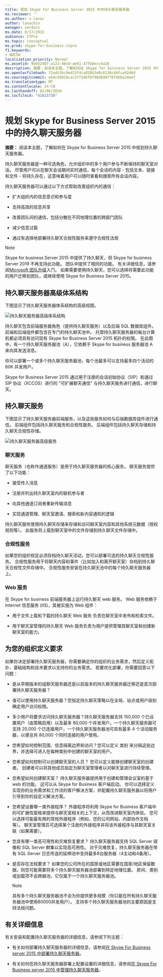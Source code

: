 ```yaml
---
title: 规划 Skype for Business Server 2015 中的持久聊天服务器
ms.reviewer: ''
ms.author: v-lanac
author: lanachin
manager: serdars
ms.date: 8/17/2015
audience: ITPro
ms.topic: conceptual
ms.prod: skype-for-business-itpro
f1.keywords:
- NOCSH
localization_priority: Normal
ms.assetid: 9e652487-a123-40c0-ae61-47fb8ecc4a20
description: 摘要：阅读本主题，了解如何在 Skype for business Server 2015 中规划持久聊天服务器。
ms.openlocfilehash: f2adc5bc9ed23f4ca02843e8c6136c44fca92d6d
ms.sourcegitcommit: e64c50818cac37f3d6f0f96d0d4ff0f4bba24aef
ms.translationtype: MT
ms.contentlocale: zh-CN
ms.lasthandoff: 02/06/2020
ms.locfileid: "41815730"
---
```

# <a name="plan-for-persistent-chat-server-in-skype-for-business-server-2015"></a>规划 Skype for Business Server 2015 中的持久聊天服务器
 
**摘要：** 阅读本主题，了解如何在 Skype for Business Server 2015 中规划持久聊天服务器。
  
持久聊天服务器是一种可选角色，允许组织中的多个用户参与不断保持的聊天室对话。 尽管用户可以在聊天会话期间实时通信，每个会话的内容 - 包括文本、链接和文件 - 将持久存在，这意味着用户可以随时查看和搜索所有会话内容。
  
持久聊天服务器可以通过以下方式帮助改善组织内的通信：
  
- 扩大组织内的信息意识和参与度
    
- 支持高效的信息共享 
    
- 改善团队间的通信，包括分散在不同地理位置的跨部门团队
    
- 减少信息过载
    
- 通过有选择地部署持久聊天合规性服务来遵守合规性法规

> [!NOTE] 
> Skype for business Server 2015 中提供了持久聊天，但 Skype for business Server 2019 不再支持此功能。 团队中提供了相同的功能。 有关详细信息，请参阅[Microsoft 团队升级](/microsoftteams/upgrade-start-here)入门。 如果需要使用持久聊天，您可以选择将需要此功能的用户迁移到团队，或继续使用 Skype for Business Server 2015。 
    
## <a name="persistent-chat-server-high-level-architecture"></a>持久聊天服务器高级体系结构

下图显示了持久聊天服务器体系结构的高级视图。 
  
![持久聊天服务器高级体系结构](../../media/0344f6e2-0c6d-4391-b4b3-ec31062b1576.png)
  
持久聊天包含前端服务器角色（提供持久聊天服务）以及后端 SQL 数据库组件。 前端和后端组件都包含在专门的持久聊天池中。 托管持久聊天服务器的每台计算机都必须具有访问现有 Skype for Business Server 2015 拓扑的权限。 在此图中，有一个持久聊天服务器池（A），它依赖于 Skype for business 服务器池 A 来向其发送消息。
  
你可以部署一个或多个持久聊天服务器池，每个池最多可以支持最多四个活动的80K 并发用户。
  
Skype for Business Server 2015 通过用于注册的会话初始协议（SIP）和通过 SIP 协议（XCCOS）进行的 "可扩展聊天通信" 与持久聊天服务进行通信，进行聊天。 
  
## <a name="persistent-chat-services"></a>持久聊天服务

下图显示了持久聊天服务器前端服务，以及这些服务如何与后端数据库组件进行通信。 前端组件包括持久聊天服务和合规性服务。 后端组件包括持久聊天存储和持久聊天合规性存储。
  
![持久聊天服务器高级服务](../../media/bcdbadbe-e868-4a46-8a73-36562648fdf7.png)
  
### <a name="chat-service"></a>聊天服务

聊天服务（也称作通道服务）是用于持久聊天服务器的核心服务。 聊天服务提供了以下功能：
  
- 接受传入消息
    
- 注册并列出持久聊天室内的联机参与者
    
- 向其他通道订阅者重新传输消息
    
- 实现通道管理、聊天室邀请、搜索和新内容通知的逻辑
    
持久聊天服务使用持久聊天存储来存储和访问聊天室内容和其他系统元数据（授权规则等）。 此服务将上载到聊天室中的文件存储到持久聊天文件存储中。
  
### <a name="compliance-service"></a>合规性服务

如果您的组织规定必须存档持久聊天活动，您可以部署可选的持久聊天合规性服务。 合规性服务用于将聊天内容和事件（比如加入和离开聊天室）存档到持久聊天合规性文件存储中。 合规性服务安装在持久聊天池中的每个持久聊天服务器上。 
  
### <a name="web-services"></a>Web 服务

在 Skype for business 前端服务器上运行持久聊天 web 服务。 Web 服务依赖于 Internet 信息服务 (IIS)，其被实施为 Web 组件：
  
- 用于文件上载和下载的持久聊天 Web 服务   负责在聊天室中发布和检索文件。
    
- 用于聊天室管理的持久聊天 Web 服务负责为用户提供管理其聊天室和创建新聊天室的能力。
    
## <a name="defining-requirements-for-your-organization"></a>为您的组织定义要求

如果你决定部署持久聊天服务器，你需要确定你的组织的业务需求，然后定义拓扑、基础结构和技术要求以支持你的业务需求。 若要优化部署，你需要回答以下问题：
  
- 是从早期版本的组聊天服务器还是以前版本的持久聊天服务器迁移还是首次部署持久聊天服务器？
    
- 谁可以使用持久聊天服务器？您指定持久聊天策略以在全局、站点或用户级别确定用户访问权限。
    
- 多少用户将要求访问持久聊天服务器？持久聊天服务器支持 150,000 个已设置用户（由策略启用）以及最多 80,000 个并发用户。一个持久聊天服务器可支持 20,000 个已连接用户，一个持久聊天服务器池可具有最多 4 个活动服务器，以便总共 80,000 个同时连接的用户使用。
    
- 您希望如何控制范围、信息隔离边界和访问？您可以定义 类别 来分隔这些边界，并选择可进入在每种类别中创建的聊天室的用户。
    
- 您希望如何控制可以创建聊天室的人员？ 您可以定义能够创建聊天室的创建者。 创建者可以将其他成员指定为聊天室管理者以对聊天室进行持续管理。
    
- 您希望如何创建聊天室？ 持久聊天服务器提供用于创建和管理会议室的基于 web 的功能。 这可以从 Skype for Business 客户端启动。 你可以选择定义实现你的业务需求和工作流的客户解决方案，并配置持久聊天服务器以将用户引导到你的自定义解决方案。
    
- 您希望设置哪一类外接程序？ 外接程序将利用 Skype for Business 客户端中的可扩展性窗格来提供与聊天室相关的上下文，从而改进聊天室内体验。 您可以选择可能最有用的常规外接程序（例如，您的公司网站、内部协作文档等）。 聊天室管理员可选择某个注册的外接程序并将该外接程序与其聊天室关联（如果需要）。 
    
- 您具有哪一类高可用性和灾难恢复要求？ 持久聊天服务器支持 SQL Server 镜像和 SQL Server 群集以实现高可用性。 对于灾难恢复，持久聊天服务器在带有 SQL Server 日志传送的延伸池中支持最多8台服务器（4主动和4备用）。 
    
- 是否存在法规要求？ 如果您的公司所在的国家或地区需要在国家/地区保留数据，则您可能需要将多个持久聊天服务器池部署到特定地理位置。 房间、类别或加载项不会跨越池，它仅属于一个持久聊天服务器池。 
    
    > [!NOTE]
    > 具有多个持久聊天服务器池不会为你提供更多规模（你只能在所有持久聊天服务器池中使用80000并发用户）。 支持多个持久聊天服务器池的主要原因是支持法规问题。 
  
## <a name="for-more-information"></a>有关详细信息

有关安装和配置持久聊天服务器的详细信息，请参阅下列主题：
  
- 有关如何部署持久聊天服务器的详细信息，请参阅[在 Skype For Business server 2015 中部署持久聊天服务器](../../deploy/deploy-persistent-chat-server/deploy-persistent-chat-server.md)。 
    
- 有关如何在持久聊天服务器部署上配置设置的详细信息，请参阅[在 Skype For Business server 2015 中管理持久聊天服务器](../../manage/persistent-chat/persistent-chat.md)。
    

